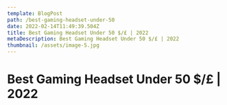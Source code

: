 ```yaml
---
template: BlogPost
path: /best-gaming-headset-under-50
date: 2022-02-14T11:49:39.504Z
title: Best Gaming Headset Under 50 $/£ | 2022
metaDescription: Best Gaming Headset Under 50 $/£ | 2022
thumbnail: /assets/image-5.jpg
---
```

# Best Gaming Headset Under 50 $/£ | 2022
